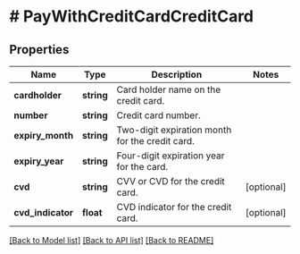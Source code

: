 # # PayWithCreditCardCreditCard

## Properties

Name | Type | Description | Notes
------------ | ------------- | ------------- | -------------
**cardholder** | **string** | Card holder name on the credit card. |
**number** | **string** | Credit card number. |
**expiry_month** | **string** | Two-digit expiration month for the credit card. |
**expiry_year** | **string** | Four-digit expiration year for the card. |
**cvd** | **string** | CVV or CVD for the credit card. | [optional]
**cvd_indicator** | **float** | CVD indicator for the credit card. | [optional]

[[Back to Model list]](../../README.md#models) [[Back to API list]](../../README.md#endpoints) [[Back to README]](../../README.md)
